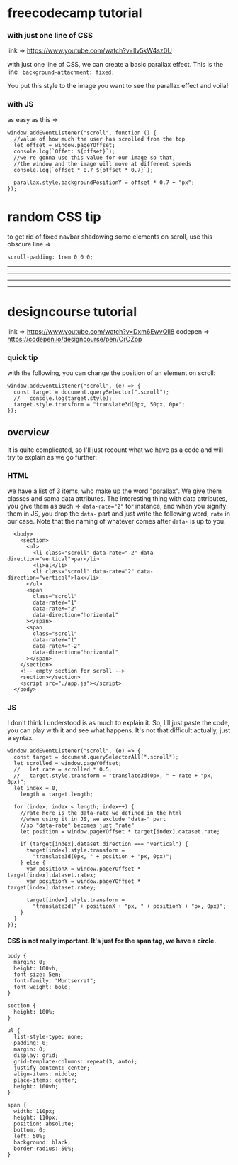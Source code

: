 # freecodecamp tutorial

### with just one line of CSS

link => https://www.youtube.com/watch?v=llv5kW4sz0U

with just one line of CSS, we can create a basic parallax effect. This is the line
` background-attachment: fixed;`

You put this style to the image you want to see the parallax effect and voila!

### with JS

as easy as this =>

```const parallax = document.getElementById("parallax");
window.addEventListener("scroll", function () {
  //value of how much the user has scrolled from the top
  let offset = window.pageYOffset;
  console.log(`Offet: ${offset}`);
  //we're gonna use this value for our image so that,
  //the window and the image will move at different speeds
  console.log(`offset * 0.7 ${offset * 0.7}`);

  parallax.style.backgroundPositionY = offset * 0.7 + "px";
});
```

# random CSS tip

to get rid of fixed navbar shadowing some elements on scroll, use this obscure line =>

`scroll-padding: 1rem 0 0 0;`

---

---

---

---

# designcourse tutorial

link => https://www.youtube.com/watch?v=Dxm6EwvQIl8
codepen => https://codepen.io/designcourse/pen/OrOZop

### quick tip

with the following, you can change the position of an element on scroll:

```
window.addEventListener("scroll", (e) => {
  const target = document.querySelector(".scroll");
  //   console.log(target.style);
  target.style.transform = "translate3d(0px, 50px, 0px";
});

```

## overview

It is quite complicated, so I'll just recount what we have as a code and will try to explain as we go further:

### HTML

we have a list of 3 items, who make up the word "parallax". We give them classes and sama data attributes. The interesting thing with data attributes, you give them as such => `data-rate="2"` for instance, and when you signify them in JS, you drop the `data-` part and just write the following word, `rate` in our case. Note that the naming of whatever comes after `data-` is up to you.

```
  <body>
    <section>
      <ul>
        <li class="scroll" data-rate="-2" data-direction="vertical">par</li>
        <li>al</li>
        <li class="scroll" data-rate="2" data-direction="vertical">lax</li>
      </ul>
      <span
        class="scroll"
        data-rateY="1"
        data-rateX="2"
        data-direction="horizontal"
      ></span>
      <span
        class="scroll"
        data-rateY="1"
        data-rateX="-2"
        data-direction="horizontal"
      ></span>
    </section>
    <!-- empty section for scroll -->
    <section></section>
    <script src="./app.js"></script>
  </body>
```

### JS

I don't think I understood is as much to explain it. So, I'll just paste the code, you can play with it and see what happens. It's not that difficult actually, just a syntax.

```
window.addEventListener("scroll", (e) => {
  const target = document.querySelectorAll(".scroll");
  let scrolled = window.pageYOffset;
  //   let rate = scrolled * 0.5;
  //   target.style.transform = "translate3d(0px, " + rate + "px, 0px)";
  let index = 0,
    length = target.length;

  for (index; index < length; index++) {
    //rate here is the data-rate we defined in the html
    //when using it in JS, we exclude "data-" part
    //so "data-rate" becomes just "rate"
    let position = window.pageYOffset * target[index].dataset.rate;

    if (target[index].dataset.direction === "vertical") {
      target[index].style.transform =
        "translate3d(0px, " + position + "px, 0px)";
    } else {
      var positionX = window.pageYOffset * target[index].dataset.ratex;
      var positionY = window.pageYOffset * target[index].dataset.ratey;

      target[index].style.transform =
        "translate3d(" + positionX + "px, " + positionY + "px, 0px)";
    }
  }
});

```

#### CSS is not really important. It's just for the span tag, we have a circle.

```
body {
  margin: 0;
  height: 100vh;
  font-size: 5em;
  font-family: "Montserrat";
  font-weight: bold;
}

section {
  height: 100%;
}

ul {
  list-style-type: none;
  padding: 0;
  margin: 0;
  display: grid;
  grid-template-columns: repeat(3, auto);
  justify-content: center;
  align-items: middle;
  place-items: center;
  height: 100vh;
}

span {
  width: 110px;
  height: 110px;
  position: absolute;
  bottom: 0;
  left: 50%;
  background: black;
  border-radius: 50%;
}

```
